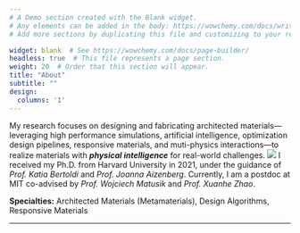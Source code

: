 ```yaml
---
# A Demo section created with the Blank widget.
# Any elements can be added in the body: https://wowchemy.com/docs/writing-markdown-latex/
# Add more sections by duplicating this file and customizing to your requirements.

widget: blank  # See https://wowchemy.com/docs/page-builder/
headless: true  # This file represents a page section.
weight: 20  # Order that this section will appear.
title: "About"
subtitle: ""
design:
  columns: '1'
---
```

My research focuses on designing and fabricating architected materials—leveraging high performance simulations, artificial intelligence, optimization design pipelines, responsive materials, and muti-physics interactions—to realize materials with ***physical intelligence*** for real-world challenges.
![](RS.png)
I received my Ph.D. from Harvard University in 2021, under the guidance of *Prof. Katia Bertoldi* and *Prof. Joanna Aizenberg*. Currently, I am a postdoc at MIT co-advised by *Prof. Wojciech Matusik* and *Prof. Xuanhe Zhao*.

**Specialties:** Architected Materials (Metamaterials), Design Algorithms, Responsive Materials

---